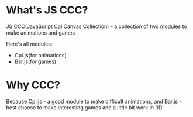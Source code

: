 # What's JS CCC? 

JS CCC(JavaScript Cpl Canvas Collection) - a collection of two modules to make animations and games

Here's all modules:
+ Cpl.js(for animations) 
+ Bar.js(for games)

# Why CCC? 

Because Cpl.js - a good module to make difficult animations, and Bar.js - best choose to make interesting games and a little bit work in 3D!
